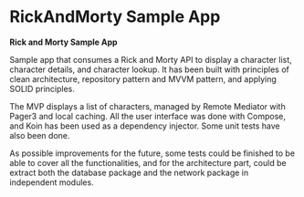 # RickAndMorty Sample App

**Rick and Morty Sample App**

Sample app that consumes a Rick and Morty API to display a character list, character details, and character lookup. It has been built with principles of clean architecture, repository pattern and MVVM pattern, and applying SOLID principles.

The MVP displays a list of characters, managed by Remote Mediator with Pager3 and local caching. All the user interface was done with Compose, and Koin has been used as a dependency injector. Some unit tests have also been done.

As possible improvements for the future, some tests could be finished to be able to cover all the functionalities, and for the architecture part, could be extract both the database package and the network package in independent modules.